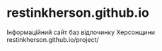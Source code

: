 # restinkherson.github.io
Інформаційний сайт баз відпочинку Херсонщини 
restinkherson.github.io/project/
